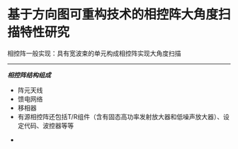# 基于方向图可重构技术的相控阵大角度扫描特性研究

相控阵一般实现：具有宽波束的单元构成相控阵实现大角度扫描

***

 ***相控阵结构组成***
- 阵元天线
- 馈电网络
- 移相器
- 有源相控阵还包括T/R组件（含有固态高功率发射放大器和低噪声放大器）、设定代码、波控器等等

*
<!--stackedit_data:
eyJoaXN0b3J5IjpbLTE5MzY4NDI4MzMsMTc5Mjg2MjkyNiwxOD
I1MDMyNjE3XX0=
-->